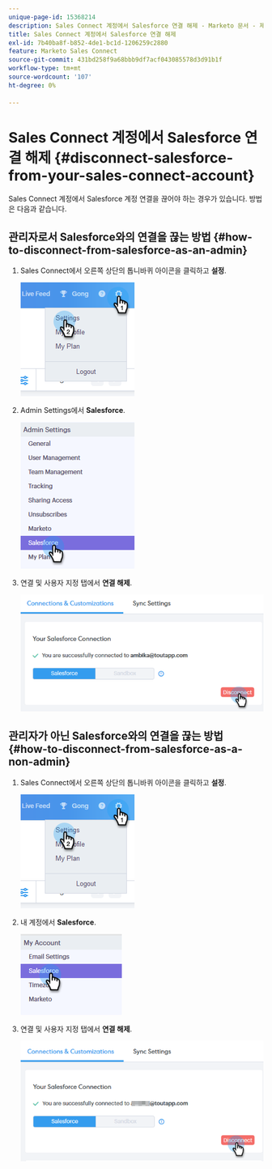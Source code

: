 ```yaml
---
unique-page-id: 15368214
description: Sales Connect 계정에서 Salesforce 연결 해제 - Marketo 문서 - 제품 설명서
title: Sales Connect 계정에서 Salesforce 연결 해제
exl-id: 7b40ba8f-b852-4de1-bc1d-1206259c2880
feature: Marketo Sales Connect
source-git-commit: 431bd258f9a68bbb9df7acf043085578d3d91b1f
workflow-type: tm+mt
source-wordcount: '107'
ht-degree: 0%

---
```


# Sales Connect 계정에서 Salesforce 연결 해제 {#disconnect-salesforce-from-your-sales-connect-account}

Sales Connect 계정에서 Salesforce 계정 연결을 끊어야 하는 경우가 있습니다. 방법은 다음과 같습니다.

## 관리자로서 Salesforce와의 연결을 끊는 방법 {#how-to-disconnect-from-salesforce-as-an-admin}

1. Sales Connect에서 오른쪽 상단의 톱니바퀴 아이콘을 클릭하고 **설정**.

   ![](assets/one-1.png)

1. Admin Settings에서 **Salesforce**.

   ![](assets/six-1.png)

1. 연결 및 사용자 지정 탭에서 **연결 해제**.

   ![](assets/seven-1.png)

## 관리자가 아닌 Salesforce와의 연결을 끊는 방법 {#how-to-disconnect-from-salesforce-as-a-non-admin}

1. Sales Connect에서 오른쪽 상단의 톱니바퀴 아이콘을 클릭하고 **설정**.

   ![](assets/one-1.png)

1. 내 계정에서 **Salesforce**.

   ![](assets/two-1.png)

1. 연결 및 사용자 지정 탭에서 **연결 해제**.

   ![](assets/3333.png)
